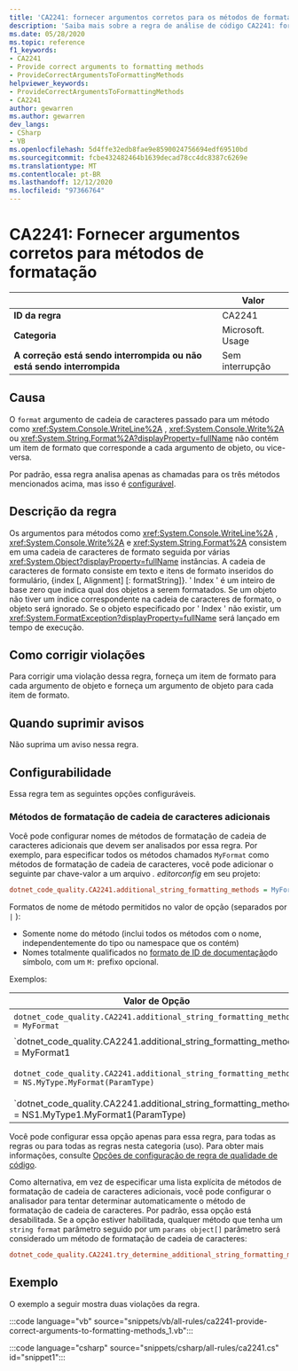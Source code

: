 ```yaml
---
title: 'CA2241: fornecer argumentos corretos para os métodos de formatação (análise de código)'
description: 'Saiba mais sobre a regra de análise de código CA2241: fornecer argumentos corretos para métodos de formatação'
ms.date: 05/28/2020
ms.topic: reference
f1_keywords:
- CA2241
- Provide correct arguments to formatting methods
- ProvideCorrectArgumentsToFormattingMethods
helpviewer_keywords:
- ProvideCorrectArgumentsToFormattingMethods
- CA2241
author: gewarren
ms.author: gewarren
dev_langs:
- CSharp
- VB
ms.openlocfilehash: 5d4ffe32edb8fae9e8590024756694edf69510bd
ms.sourcegitcommit: fcbe432482464b1639decad78cc4dc8387c6269e
ms.translationtype: MT
ms.contentlocale: pt-BR
ms.lasthandoff: 12/12/2020
ms.locfileid: "97366764"
---
```

# <a name="ca2241-provide-correct-arguments-to-formatting-methods"></a>CA2241: Fornecer argumentos corretos para métodos de formatação

| | Valor |
|-|-|
| **ID da regra** |CA2241|
| **Categoria** |Microsoft. Usage|
| **A correção está sendo interrompida ou não está sendo interrompida** |Sem interrupção|

## <a name="cause"></a>Causa

O `format` argumento de cadeia de caracteres passado para um método como <xref:System.Console.WriteLine%2A> ,  <xref:System.Console.Write%2A> ou  <xref:System.String.Format%2A?displayProperty=fullName> não contém um item de formato que corresponde a cada argumento de objeto, ou vice-versa.

Por padrão, essa regra analisa apenas as chamadas para os três métodos mencionados acima, mas isso é [configurável](#configurability).

## <a name="rule-description"></a>Descrição da regra

Os argumentos para métodos como <xref:System.Console.WriteLine%2A> , <xref:System.Console.Write%2A> e <xref:System.String.Format%2A> consistem em uma cadeia de caracteres de formato seguida por várias <xref:System.Object?displayProperty=fullName> instâncias. A cadeia de caracteres de formato consiste em texto e itens de formato inseridos do formulário, {index [, Alignment] [: formatString]}. ' Index ' é um inteiro de base zero que indica qual dos objetos a serem formatados. Se um objeto não tiver um índice correspondente na cadeia de caracteres de formato, o objeto será ignorado. Se o objeto especificado por ' Index ' não existir, um <xref:System.FormatException?displayProperty=fullName> será lançado em tempo de execução.

## <a name="how-to-fix-violations"></a>Como corrigir violações

Para corrigir uma violação dessa regra, forneça um item de formato para cada argumento de objeto e forneça um argumento de objeto para cada item de formato.

## <a name="when-to-suppress-warnings"></a>Quando suprimir avisos

Não suprima um aviso nessa regra.

## <a name="configurability"></a>Configurabilidade

Essa regra tem as seguintes opções configuráveis.

### <a name="additional-string-formatting-methods"></a>Métodos de formatação de cadeia de caracteres adicionais

Você pode configurar nomes de métodos de formatação de cadeia de caracteres adicionais que devem ser analisados por essa regra. Por exemplo, para especificar todos os métodos chamados `MyFormat` como métodos de formatação de cadeia de caracteres, você pode adicionar o seguinte par chave-valor a um arquivo *. editorconfig* em seu projeto:

```ini
dotnet_code_quality.CA2241.additional_string_formatting_methods = MyFormat
```

Formatos de nome de método permitidos no valor de opção (separados por `|` ):

- Somente nome do método (inclui todos os métodos com o nome, independentemente do tipo ou namespace que os contém)
- Nomes totalmente qualificados no [formato de ID de documentação](../../../csharp/programming-guide/xmldoc/processing-the-xml-file.md#id-strings)do símbolo, com um `M:` prefixo opcional.

Exemplos:

| Valor de Opção | Resumo |
| --- | --- |
|`dotnet_code_quality.CA2241.additional_string_formatting_methods = MyFormat` | Corresponde a todos os métodos chamados ' myFormat ' na compilação
|`dotnet_code_quality.CA2241.additional_string_formatting_methods = MyFormat1|MyFormat2` | Corresponde a todos os métodos nomeados ' MyFormat1 ' ou ' MyFormat2 ' na compilação
|`dotnet_code_quality.CA2241.additional_string_formatting_methods = NS.MyType.MyFormat(ParamType)` | Corresponde ao método específico ' myformable ' com a assinatura totalmente qualificada
|`dotnet_code_quality.CA2241.additional_string_formatting_methods = NS1.MyType1.MyFormat1(ParamType)|NS2.MyType2.MyFormat2(ParamType)` | Corresponde aos métodos específicos ' MyFormat1 ' e ' MyFormat2 ' com a respectiva assinatura totalmente qualificada

Você pode configurar essa opção apenas para essa regra, para todas as regras ou para todas as regras nesta categoria (uso). Para obter mais informações, consulte [Opções de configuração de regra de qualidade de código](../code-quality-rule-options.md).

Como alternativa, em vez de especificar uma lista explícita de métodos de formatação de cadeia de caracteres adicionais, você pode configurar o analisador para tentar determinar automaticamente o método de formatação de cadeia de caracteres. Por padrão, essa opção está desabilitada. Se a opção estiver habilitada, qualquer método que tenha um `string format` parâmetro seguido por um `params object[]` parâmetro será considerado um método de formatação de cadeia de caracteres:

```ini
dotnet_code_quality.CA2241.try_determine_additional_string_formatting_methods_automatically = true
```

## <a name="example"></a>Exemplo

O exemplo a seguir mostra duas violações da regra.

:::code language="vb" source="snippets/vb/all-rules/ca2241-provide-correct-arguments-to-formatting-methods_1.vb":::

:::code language="csharp" source="snippets/csharp/all-rules/ca2241.cs" id="snippet1":::

